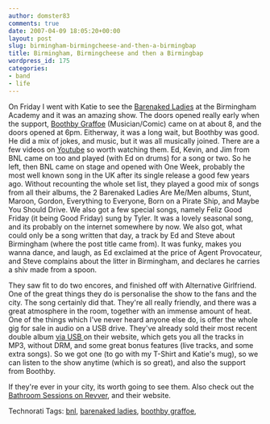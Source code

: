 ```yaml
---
author: domster83
comments: true
date: 2007-04-09 18:05:20+00:00
layout: post
slug: birmingham-birmingcheese-and-then-a-birmingbap
title: Birmingham, Birmingcheese and then a Birmingbap
wordpress_id: 175
categories:
- band
- life
---
```


On Friday I went with Katie to see the [Barenaked Ladies](http://www.bnlmusic.com) at the Birmingham Academy and it was an amazing show. The doors opened really early when the support, [Boothby Graffoe](http://en.wikipedia.org/wiki/Boothby_Graffoe_(comedian)) (Musician/Comic) came on at about 8, and the doors opened at 6pm. Eitherway, it was a long wait, but Boothby was good. He did a mix of jokes, and music, but it was all musically joined. There are a few videos on [Youtube](http://youtube.com/results?search_query=boothby+graffoe&search=Search) so worth watching them. Ed, Kevin, and Jim from BNL came on too and played (with Ed on drums) for a song or two.
So he left, then BNL came on stage and opened with One Week, probably the most well known song in the UK after its single release a good few years ago. Without recounting the whole set list, they played a good mix of songs from all their albums, the 2 Barenaked Ladies Are Me/Men albums, Stunt, Maroon, Gordon, Everything to Everyone, Born on a Pirate Ship, and Maybe You Should Drive. We also got a few special songs, namely Feliz Good Friday (it being Good Friday) sung by Tyler. It was a lovely seasonal song, and its probably on the internet somewhere by now. We also got, what could only be a song written that day, a track by Ed and Steve about Birmingham (where the post title came from). It was funky, makes you wanna dance, and laugh, as Ed exclaimed at the price of Agent Provocateur, and Steve complains about the litter in Birmingham, and declares he carries a shiv made from a spoon.




They saw fit to do two encores, and finished off with Alternative Girlfriend. One of the great things they do is personalise the show to the fans and the city. The song certainly did that. They're all really friendly, and there was a great atmosphere in the room, together with an immense amount of heat. One of the things which I've never heard anyone else do, is offer the whole gig for sale in audio on a USB drive. They've already sold their most recent double album [via USB ](http://www.werkshop.com/bnlmerch/home.action)on their website, which gets you all the tracks in MP3, without DRM, and some great bonus features (live tracks, and some extra songs). So we got one (to go with my T-Shirt and Katie's mug), so we can listen to the show anytime (which is so great), and also the support from Boothby.




If they're ever in your city, its worth going to see them. Also check out the [Bathroom Sessions on Revver](http://one.revver.com/find/video/bnl), and their website.




Technorati Tags: [bnl](http://technorati.com/tag/bnl), [barenaked ladies](http://technorati.com/tag/barenakedladies), [boothby graffoe](http://technorati.com/tag/boothbygraffoe),
